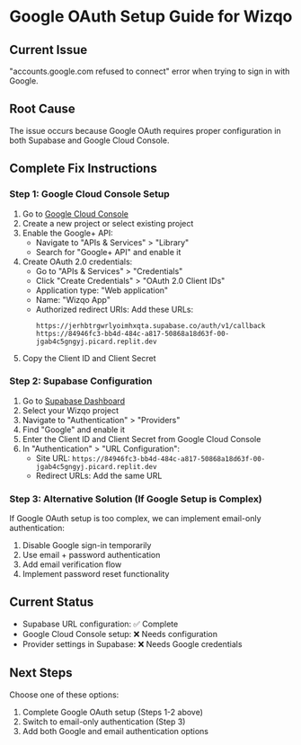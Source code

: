# Google OAuth Setup Guide for Wizqo

## Current Issue
"accounts.google.com refused to connect" error when trying to sign in with Google.

## Root Cause
The issue occurs because Google OAuth requires proper configuration in both Supabase and Google Cloud Console.

## Complete Fix Instructions

### Step 1: Google Cloud Console Setup
1. Go to [Google Cloud Console](https://console.cloud.google.com/)
2. Create a new project or select existing project
3. Enable the Google+ API:
   - Navigate to "APIs & Services" > "Library"
   - Search for "Google+ API" and enable it
4. Create OAuth 2.0 credentials:
   - Go to "APIs & Services" > "Credentials"
   - Click "Create Credentials" > "OAuth 2.0 Client IDs"
   - Application type: "Web application"
   - Name: "Wizqo App"
   - Authorized redirect URIs: Add these URLs:
     ```
     https://jerhbtrgwrlyoimhxqta.supabase.co/auth/v1/callback
     https://84946fc3-bb4d-484c-a817-50868a18d63f-00-jgab4c5gngyj.picard.replit.dev
     ```
5. Copy the Client ID and Client Secret

### Step 2: Supabase Configuration
1. Go to [Supabase Dashboard](https://supabase.com/dashboard)
2. Select your Wizqo project
3. Navigate to "Authentication" > "Providers"
4. Find "Google" and enable it
5. Enter the Client ID and Client Secret from Google Cloud Console
6. In "Authentication" > "URL Configuration":
   - Site URL: `https://84946fc3-bb4d-484c-a817-50868a18d63f-00-jgab4c5gngyj.picard.replit.dev`
   - Redirect URLs: Add the same URL

### Step 3: Alternative Solution (If Google Setup is Complex)
If Google OAuth setup is too complex, we can implement email-only authentication:

1. Disable Google sign-in temporarily
2. Use email + password authentication
3. Add email verification flow
4. Implement password reset functionality

## Current Status
- Supabase URL configuration: ✅ Complete
- Google Cloud Console setup: ❌ Needs configuration
- Provider settings in Supabase: ❌ Needs Google credentials

## Next Steps
Choose one of these options:
1. Complete Google OAuth setup (Steps 1-2 above)
2. Switch to email-only authentication (Step 3)
3. Add both Google and email authentication options